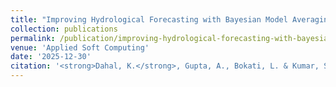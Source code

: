 ```yaml
---
title: "Improving Hydrological Forecasting with Bayesian Model Averaging Over Multiple Loss Functions"
collection: publications
permalink: /publication/improving-hydrological-forecasting-with-bayesian-m
venue: 'Applied Soft Computing'
date: '2025-12-30'
citation: '<strong>Dahal, K.</strong>, Gupta, A., Bokati, L. & Kumar, S.* (Under Review). &quot;Improving Hydrological Forecasting with Bayesian Model Averaging Over Multiple Loss Functions.&quot; <i>Applied Soft Computing</i>.'
---
```


